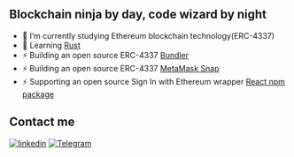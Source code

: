 ## Blockchain ninja by day, code wizard by night

- 🌱 I’m currently studying Ethereum blockchain technology(ERC-4337)
- 🦀 Learning [Rust](https://doc.rust-lang.org/book/title-page.html)
- ⚡ Building an open source ERC-4337 [Bundler](https://github.com/transeptorlabs/transeptor-bundler)
- ⚡ Building an open source ERC-4337 [MetaMask Snap](https://github.com/transeptorlabs/erc-4337-relayer)
- ⚡ Supporting an open source Sign In with Ethereum wrapper [React npm package](https://www.npmjs.com/package/web3-cloud)

## Contact me
[![linkedin](https://img.shields.io/badge/linkedin-connect-green?style=flat&logo=linkedin&link=https://www.linkedin.com/in/idris-bowman)](https://www.linkedin.com/in/idris-bowman)
[![Telegram](https://img.shields.io/badge/Telegram-message%20me-green?style=flat&logo=telegram&link=https://t.me/ibowman_eth)](https://t.me/ibowman_eth)

